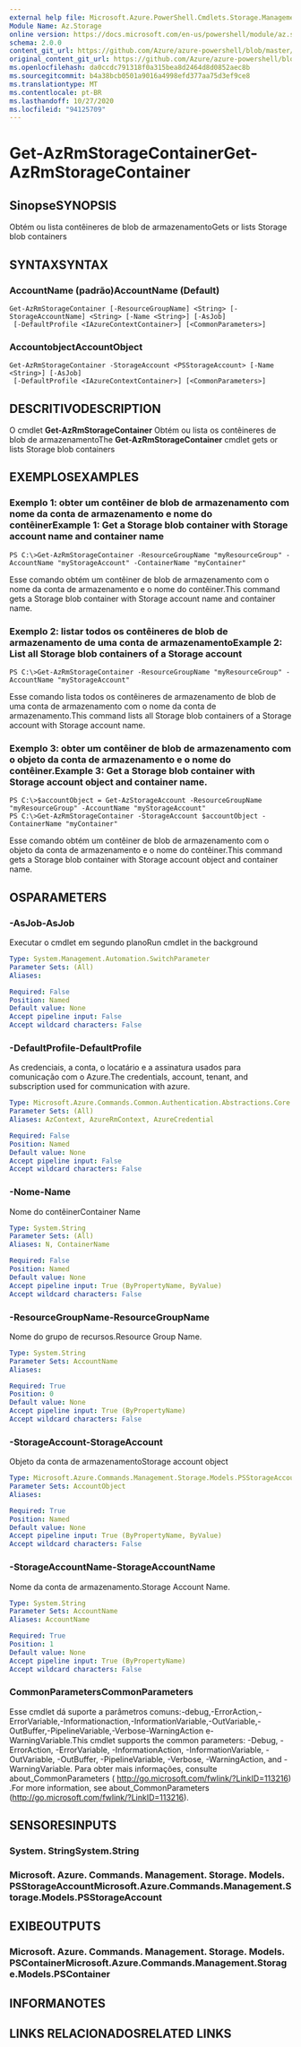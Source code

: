 ```yaml
---
external help file: Microsoft.Azure.PowerShell.Cmdlets.Storage.Management.dll-Help.xml
Module Name: Az.Storage
online version: https://docs.microsoft.com/en-us/powershell/module/az.storage/get-azrmstoragecontainer
schema: 2.0.0
content_git_url: https://github.com/Azure/azure-powershell/blob/master/src/Storage/Storage.Management/help/Get-AzRmStorageContainer.md
original_content_git_url: https://github.com/Azure/azure-powershell/blob/master/src/Storage/Storage.Management/help/Get-AzRmStorageContainer.md
ms.openlocfilehash: da0ccdc791318f0a315bea8d2464d8d0852aec8b
ms.sourcegitcommit: b4a38bcb0501a9016a4998efd377aa75d3ef9ce8
ms.translationtype: MT
ms.contentlocale: pt-BR
ms.lasthandoff: 10/27/2020
ms.locfileid: "94125709"
---
```

# <span data-ttu-id="62bee-101">Get-AzRmStorageContainer</span><span class="sxs-lookup"><span data-stu-id="62bee-101">Get-AzRmStorageContainer</span></span>

## <span data-ttu-id="62bee-102">Sinopse</span><span class="sxs-lookup"><span data-stu-id="62bee-102">SYNOPSIS</span></span>
<span data-ttu-id="62bee-103">Obtém ou lista contêineres de blob de armazenamento</span><span class="sxs-lookup"><span data-stu-id="62bee-103">Gets or lists Storage blob containers</span></span>

## <span data-ttu-id="62bee-104">SYNTAX</span><span class="sxs-lookup"><span data-stu-id="62bee-104">SYNTAX</span></span>

### <span data-ttu-id="62bee-105">AccountName (padrão)</span><span class="sxs-lookup"><span data-stu-id="62bee-105">AccountName (Default)</span></span>
```
Get-AzRmStorageContainer [-ResourceGroupName] <String> [-StorageAccountName] <String> [-Name <String>] [-AsJob]
 [-DefaultProfile <IAzureContextContainer>] [<CommonParameters>]
```

### <span data-ttu-id="62bee-106">Accountobject</span><span class="sxs-lookup"><span data-stu-id="62bee-106">AccountObject</span></span>
```
Get-AzRmStorageContainer -StorageAccount <PSStorageAccount> [-Name <String>] [-AsJob]
 [-DefaultProfile <IAzureContextContainer>] [<CommonParameters>]
```

## <span data-ttu-id="62bee-107">DESCRITIVO</span><span class="sxs-lookup"><span data-stu-id="62bee-107">DESCRIPTION</span></span>
<span data-ttu-id="62bee-108">O cmdlet **Get-AzRmStorageContainer** Obtém ou lista os contêineres de blob de armazenamento</span><span class="sxs-lookup"><span data-stu-id="62bee-108">The **Get-AzRmStorageContainer** cmdlet gets or lists  Storage blob containers</span></span>

## <span data-ttu-id="62bee-109">EXEMPLOS</span><span class="sxs-lookup"><span data-stu-id="62bee-109">EXAMPLES</span></span>

### <span data-ttu-id="62bee-110">Exemplo 1: obter um contêiner de blob de armazenamento com nome da conta de armazenamento e nome do contêiner</span><span class="sxs-lookup"><span data-stu-id="62bee-110">Example 1: Get a Storage blob container with Storage account name and container name</span></span>
```
PS C:\>Get-AzRmStorageContainer -ResourceGroupName "myResourceGroup" -AccountName "myStorageAccount" -ContainerName "myContainer"
```

<span data-ttu-id="62bee-111">Esse comando obtém um contêiner de blob de armazenamento com o nome da conta de armazenamento e o nome do contêiner.</span><span class="sxs-lookup"><span data-stu-id="62bee-111">This command gets a Storage blob container with Storage account name and container name.</span></span>

### <span data-ttu-id="62bee-112">Exemplo 2: listar todos os contêineres de blob de armazenamento de uma conta de armazenamento</span><span class="sxs-lookup"><span data-stu-id="62bee-112">Example 2: List  all Storage blob containers of a Storage account</span></span>
```
PS C:\>Get-AzRmStorageContainer -ResourceGroupName "myResourceGroup" -AccountName "myStorageAccount"
```

<span data-ttu-id="62bee-113">Esse comando lista todos os contêineres de armazenamento de blob de uma conta de armazenamento com o nome da conta de armazenamento.</span><span class="sxs-lookup"><span data-stu-id="62bee-113">This command lists all Storage blob containers of a Storage account with Storage account name.</span></span>

### <span data-ttu-id="62bee-114">Exemplo 3: obter um contêiner de blob de armazenamento com o objeto da conta de armazenamento e o nome do contêiner.</span><span class="sxs-lookup"><span data-stu-id="62bee-114">Example 3: Get a Storage blob container with Storage account object and container name.</span></span>
```
PS C:\>$accountObject = Get-AzStorageAccount -ResourceGroupName "myResourceGroup" -AccountName "myStorageAccount"
PS C:\>Get-AzRmStorageContainer -StorageAccount $accountObject -ContainerName "myContainer"
```

<span data-ttu-id="62bee-115">Esse comando obtém um contêiner de blob de armazenamento com o objeto da conta de armazenamento e o nome do contêiner.</span><span class="sxs-lookup"><span data-stu-id="62bee-115">This command gets a Storage blob container with Storage account object and container name.</span></span>

## <span data-ttu-id="62bee-116">OS</span><span class="sxs-lookup"><span data-stu-id="62bee-116">PARAMETERS</span></span>

### <span data-ttu-id="62bee-117">-AsJob</span><span class="sxs-lookup"><span data-stu-id="62bee-117">-AsJob</span></span>
<span data-ttu-id="62bee-118">Executar o cmdlet em segundo plano</span><span class="sxs-lookup"><span data-stu-id="62bee-118">Run cmdlet in the background</span></span>

```yaml
Type: System.Management.Automation.SwitchParameter
Parameter Sets: (All)
Aliases:

Required: False
Position: Named
Default value: None
Accept pipeline input: False
Accept wildcard characters: False
```

### <span data-ttu-id="62bee-119">-DefaultProfile</span><span class="sxs-lookup"><span data-stu-id="62bee-119">-DefaultProfile</span></span>
<span data-ttu-id="62bee-120">As credenciais, a conta, o locatário e a assinatura usados para comunicação com o Azure.</span><span class="sxs-lookup"><span data-stu-id="62bee-120">The credentials, account, tenant, and subscription used for communication with azure.</span></span>

```yaml
Type: Microsoft.Azure.Commands.Common.Authentication.Abstractions.Core.IAzureContextContainer
Parameter Sets: (All)
Aliases: AzContext, AzureRmContext, AzureCredential

Required: False
Position: Named
Default value: None
Accept pipeline input: False
Accept wildcard characters: False
```

### <span data-ttu-id="62bee-121">-Nome</span><span class="sxs-lookup"><span data-stu-id="62bee-121">-Name</span></span>
<span data-ttu-id="62bee-122">Nome do contêiner</span><span class="sxs-lookup"><span data-stu-id="62bee-122">Container Name</span></span>

```yaml
Type: System.String
Parameter Sets: (All)
Aliases: N, ContainerName

Required: False
Position: Named
Default value: None
Accept pipeline input: True (ByPropertyName, ByValue)
Accept wildcard characters: False
```

### <span data-ttu-id="62bee-123">-ResourceGroupName</span><span class="sxs-lookup"><span data-stu-id="62bee-123">-ResourceGroupName</span></span>
<span data-ttu-id="62bee-124">Nome do grupo de recursos.</span><span class="sxs-lookup"><span data-stu-id="62bee-124">Resource Group Name.</span></span>

```yaml
Type: System.String
Parameter Sets: AccountName
Aliases:

Required: True
Position: 0
Default value: None
Accept pipeline input: True (ByPropertyName)
Accept wildcard characters: False
```

### <span data-ttu-id="62bee-125">-StorageAccount</span><span class="sxs-lookup"><span data-stu-id="62bee-125">-StorageAccount</span></span>
<span data-ttu-id="62bee-126">Objeto da conta de armazenamento</span><span class="sxs-lookup"><span data-stu-id="62bee-126">Storage account object</span></span>

```yaml
Type: Microsoft.Azure.Commands.Management.Storage.Models.PSStorageAccount
Parameter Sets: AccountObject
Aliases:

Required: True
Position: Named
Default value: None
Accept pipeline input: True (ByPropertyName, ByValue)
Accept wildcard characters: False
```

### <span data-ttu-id="62bee-127">-StorageAccountName</span><span class="sxs-lookup"><span data-stu-id="62bee-127">-StorageAccountName</span></span>
<span data-ttu-id="62bee-128">Nome da conta de armazenamento.</span><span class="sxs-lookup"><span data-stu-id="62bee-128">Storage Account Name.</span></span>

```yaml
Type: System.String
Parameter Sets: AccountName
Aliases: AccountName

Required: True
Position: 1
Default value: None
Accept pipeline input: True (ByPropertyName)
Accept wildcard characters: False
```

### <span data-ttu-id="62bee-129">CommonParameters</span><span class="sxs-lookup"><span data-stu-id="62bee-129">CommonParameters</span></span>
<span data-ttu-id="62bee-130">Esse cmdlet dá suporte a parâmetros comuns:-debug,-ErrorAction,-ErrorVariable,-Informationaction,-InformationVariable,-OutVariable,-OutBuffer,-PipelineVariable,-Verbose-WarningAction e-WarningVariable.</span><span class="sxs-lookup"><span data-stu-id="62bee-130">This cmdlet supports the common parameters: -Debug, -ErrorAction, -ErrorVariable, -InformationAction, -InformationVariable, -OutVariable, -OutBuffer, -PipelineVariable, -Verbose, -WarningAction, and -WarningVariable.</span></span> <span data-ttu-id="62bee-131">Para obter mais informações, consulte about_CommonParameters ( http://go.microsoft.com/fwlink/?LinkID=113216) .</span><span class="sxs-lookup"><span data-stu-id="62bee-131">For more information, see about_CommonParameters (http://go.microsoft.com/fwlink/?LinkID=113216).</span></span>

## <span data-ttu-id="62bee-132">SENSORES</span><span class="sxs-lookup"><span data-stu-id="62bee-132">INPUTS</span></span>

### <span data-ttu-id="62bee-133">System. String</span><span class="sxs-lookup"><span data-stu-id="62bee-133">System.String</span></span>

### <span data-ttu-id="62bee-134">Microsoft. Azure. Commands. Management. Storage. Models. PSStorageAccount</span><span class="sxs-lookup"><span data-stu-id="62bee-134">Microsoft.Azure.Commands.Management.Storage.Models.PSStorageAccount</span></span>

## <span data-ttu-id="62bee-135">EXIBE</span><span class="sxs-lookup"><span data-stu-id="62bee-135">OUTPUTS</span></span>

### <span data-ttu-id="62bee-136">Microsoft. Azure. Commands. Management. Storage. Models. PSContainer</span><span class="sxs-lookup"><span data-stu-id="62bee-136">Microsoft.Azure.Commands.Management.Storage.Models.PSContainer</span></span>

## <span data-ttu-id="62bee-137">INFORMA</span><span class="sxs-lookup"><span data-stu-id="62bee-137">NOTES</span></span>

## <span data-ttu-id="62bee-138">LINKS RELACIONADOS</span><span class="sxs-lookup"><span data-stu-id="62bee-138">RELATED LINKS</span></span>
